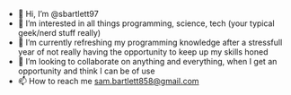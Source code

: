 - 👋 Hi, I’m @sbartlett97
- 👀 I’m interested in all things programming, science, tech (your typical geek/nerd stuff really)
- 🌱 I’m currently refreshing my programming knowledge after a stressfull year of not really having the opportunity to keep up
      my skills honed 
- 💞️ I’m looking to collaborate on anything and everything, when I get an opportunity and think I can be of use
- 📫 How to reach me sam.bartlett858@gmail.com

<!---
sbartlett97/sbartlett97 is a ✨ special ✨ repository because its `README.md` (this file) appears on your GitHub profile.
You can click the Preview link to take a look at your changes.
--->
